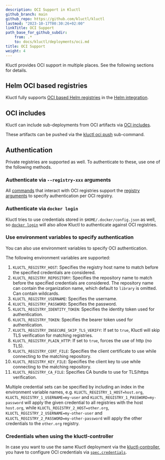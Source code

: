 ```yaml
---
description: OCI Support in Kluctl
github_branch: main
github_repo: https://github.com/kluctl/kluctl
lastmod: "2023-10-17T00:30:26+02:00"
linkTitle: OCI Support
path_base_for_github_subdir:
    from: .*
    to: docs/kluctl/deployments/oci.md
title: OCI Support
weight: 4
---
```





Kluctl provides OCI support in multiple places. See the following sections for details.

## Helm OCI based registries
Kluctl fully supports [OCI based Helm registries](https://helm.sh/docs/topics/registries/) in
the [Helm integration](./helm.md).

## OCI includes
Kluctl can include sub-deployments from OCI artifacts via [OCI includes](./deployment-yml.md#oci-includes).

These artifacts can be pushed via the [kluctl oci push](../commands/oci-push.md) sub-command.

## Authentication
Private registries are supported as well. To authenticate to these, use one of the following methods.

### Authenticate via `--registry-xxx` arguments
All [commands](../commands/) that interact with OCI registries support the
[registry arguments](../commands/common-arguments.md#registry-arguments) to specify authentication per OCI registry.

### Authenticate via `docker login`
Kluctl tries to use credentials stored in `$HOME/.docker/config.json` as well, so
[`docker login`](https://docs.docker.com/engine/reference/commandline/login/) will also allow Kluctl to authenticate
against OCI registries.

### Use environment variables to specify authentication
You can also use environment variables to specify OCI authentication.

The following environment variables are supported:

1. `KLUCTL_REGISTRY_HOST`: Specifies the registry host name to match before the specified credentials are considered.
2. `KLUCTL_REGISTRY_REPOSITORY`: Specifies the repository name to match before the specified credentials are considered. The repository name can contain the organization name, which default to `library` is omitted. Can contain wildcards.
3. `KLUCTL_REGISTRY_USERNAME`: Specifies the username.
4. `KLUCTL_REGISTRY_PASSWORD`: Specifies the password.
5. `KLUCTL_REGISTRY_IDENTITY_TOKEN`: Specifies the identity token used for authentication.
6. `KLUCTL_REGISTRY_TOKEN`: Specifies the bearer token used for authentication.
7. `KLUCTL_REGISTRY_INSECURE_SKIP_TLS_VERIFY`: If set to `true`, Kluctl will skip TLS verification for matching registries.
8. `KLUCTL_REGISTRY_PLAIN_HTTP`: If set to `true`, forces the use of http (no TLS).
9. `KLUCTL_REGISTRY_CERT_FILE`: Specifies the client certificate to use while connecting to the matching repository.
10. `KLUCTL_REGISTRY_KEY_FILE`: Specifies the client key to use while connecting to the matching repository.
11. `KLUCTL_REGISTRY_CA_FILE`: Specifies CA bundle to use for TLS/https verification.

Multiple credential sets can be specified by including an index in the environment variable names, e.g.
`KLUCTL_REGISTRY_1_HOST=host.org`, `KLUCTL_REGISTRY_1_USERNAME=my-user` and `KLUCTL_REGISTRY_1_PASSWORD=my-password` will apply
the given credential to all registries with the host `host.org`, while `KLUCTL_REGISTRY_2_HOST=other.org`,
`KLUCTL_REGISTRY_2_USERNAME=my-other-user` and `KLUCTL_REGISTRY_2_PASSWORD=my-other-password` will apply the other credentials
to the `other.org` registry.

### Credentials when using the kluctl-controller
In case you want to use the same Kluctl deployment via the [kluctl-controller](../../gitops/), you have to
configure OCI credentials via [`spec.credentials`](../../gitops/spec/v1beta1/kluctldeployment.md#oci-registry-authentication).
